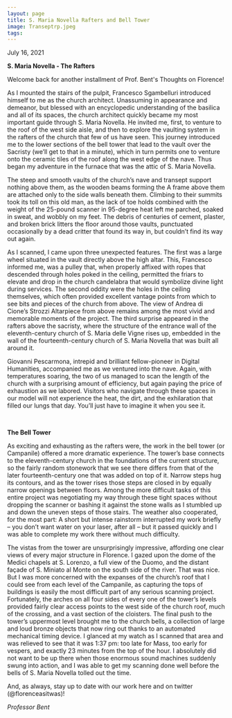 ```yaml
---
layout: page
title: S. Maria Novella Rafters and Bell Tower 
image: Transeptrp.jpeg
tags:
---
```

<p> July 16, 2021 </p>
<p><b>S. Maria Novella - The Rafters</b></p>

<p> Welcome back for another installment of Prof. Bent's Thoughts on Florence! </p>


<p>As I mounted the stairs of the pulpit, <!-- more --> Francesco Sgambelluri introduced himself to me as the church architect. Unassuming in appearance and demeanor, but blessed with an encyclopedic understanding of the basilica and all of its spaces, the church architect quickly became my most important guide through S. Maria Novella. He invited me, first, to venture to the roof of the west side aisle, and then to explore the vaulting system in the rafters of the church that few of us have seen. This journey introduced me to the lower sections of the bell tower that lead to the vault over the Sacristy (we’ll get to that in a minute), which in turn permits one to venture onto the ceramic tiles of the roof along the west edge of the nave. Thus began my adventure in the furnace that was the attic of S. Maria Novella.</p>

<p>The steep and smooth vaults of the church’s nave and transept support nothing above them, as the wooden beams forming the A frame above them are attached only to the side walls beneath them. Climbing to their summits took its toll on this old man, as the lack of toe holds combined with the weight of the 25-pound scanner in 95-degree heat left me parched, soaked in sweat, and wobbly on my feet. The debris of centuries of cement, plaster, and broken brick litters the floor around those vaults, punctuated occasionally by a dead critter that found its way in, but couldn’t find its way out again. </p>

<p>As I scanned, I came upon three unexpected features. The first was a large wheel situated in the vault directly above the high altar. This, Francesco informed me, was a pulley that, when properly affixed with ropes that descended through holes poked in the ceiling, permitted the friars to elevate and drop in the church candelabra that would symbolize divine light during services. The second oddity were the holes in the ceiling themselves, which often provided excellent vantage points from which to see bits and pieces of the church from above. The view of Andrea di Cione’s Strozzi Altarpiece from above remains among the most vivid and memorable moments of the project. The third surprise appeared in the rafters above the sacristy, where the structure of the entrance wall of the eleventh-century church of S. Maria delle Vigne rises up, embedded in the wall of the fourteenth-century church of S. Maria Novella that was built all around it. </p>

<p>Giovanni Pescarmona, intrepid and brilliant fellow-pioneer in Digital Humanities, accompanied me as we ventured into the nave. Again, with temperatures soaring, the two of us managed to scan the length of the church with a surprising amount of efficiency, but again paying the price of exhaustion as we labored. Visitors who navigate through these spaces in our model will not experience the heat, the dirt, and the exhilaration that filled our lungs that day. You’ll just have to imagine it when you see it.</p>
 

<p><b>The Bell Tower</b></p>

<p>As exciting and exhausting as the rafters were, the work in the bell tower (or Campanile) offered a more dramatic experience. The tower’s base connects to the eleventh-century church in the foundations of the current structure, so the fairly random stonework that we see there differs from that of the later fourteenth-century one that was added on top of it. Narrow steps hug its contours, and as the tower rises those steps are closed in by equally narrow openings between floors. Among the more difficult tasks of this entire project was negotiating my way through these tight spaces without dropping the scanner or bashing it against the stone walls as I stumbled up and down the uneven steps of those stairs. The weather also cooperated, for the most part: A short but intense rainstorm interrupted my work briefly – you don’t want water on your laser, after all – but it passed quickly and I was able to complete my work there without much difficulty. </p>

<p>The vistas from the tower are unsurprisingly impressive, affording one clear views of every major structure in Florence. I gazed upon the dome of the Medici chapels at S. Lorenzo, a full view of the Duomo, and the distant façade of S. Miniato al Monte on the south side of the river. That was nice. But I was more concerned with the expanses of the church’s roof that I could see from each level of the Campanile, as capturing the tops of buildings is easily the most difficult part of any serious scanning project. Fortunately, the arches on all four sides of every one of the tower’s levels provided fairly clear access points to the west side of the church roof, much of the crossing, and a vast section of the cloisters. The final push to the tower’s uppermost level brought me to the church bells, a collection of large and loud bronze objects that now ring out thanks to an automated mechanical timing device. I glanced at my watch as I scanned that area and was relieved to see that it was 1:37 pm: too late for Mass, too early for vespers, and exactly 23 minutes from the top of the hour. I absolutely did not want to be up there when those enormous sound machines suddenly swung into action, and I was able to get my scanning done well before the bells of S. Maria Novella tolled out the time.</p>


<p> And, as always, stay up to date with our work here and on twitter (@florenceasitwas)!</p>
  
  <p><i> Professor Bent</i></p>
